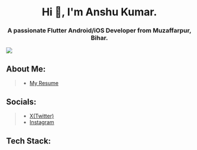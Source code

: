 
<h1 align="center">Hi 👋, I'm Anshu Kumar.</h1>
<h3 align="center">A passionate Flutter Android/iOS Developer from Muzaffarpur, Bihar.</h3>

[![](https://visitcount.itsvg.in/api?id=ankita-ac-dv&icon=0&color=4)](https://visitcount.itsvg.in)

## About Me:
>* [My Resume](google.com)


## Socials:
>* [X(Twitter)](https://x.com/Anshu_kr_96) 
>* [Instagram](https://www.instagram.com/anshu_._kr/)

## Tech Stack:

